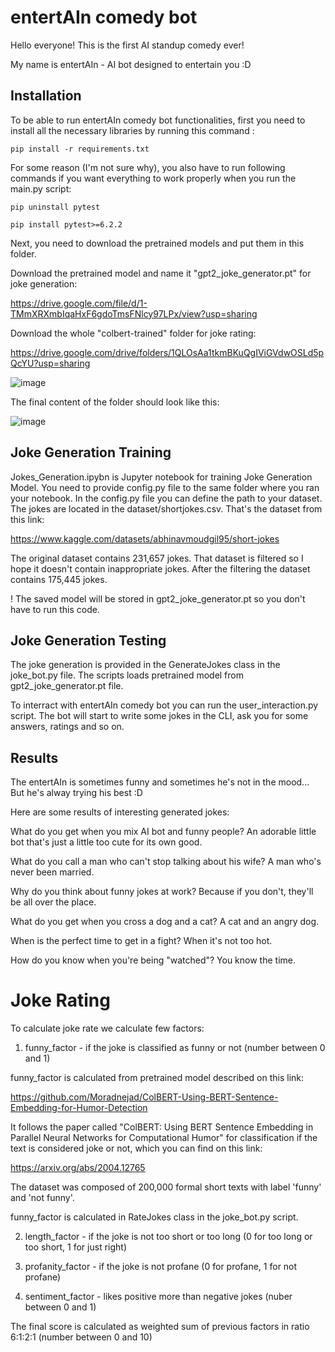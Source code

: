 # entertAIn comedy bot

Hello everyone! This is the first AI standup comedy ever!

My name is entertAIn - AI bot designed to entertain you :D


## Installation

To be able to run entertAIn comedy bot functionalities, first you need to install all the necessary libraries by running this command : 

```
pip install -r requirements.txt
```

For some reason (I'm not sure why), you also have to run following commands if you want everything to work properly when you run the main.py script:

```
pip uninstall pytest
```

```
pip install pytest>=6.2.2
```

Next, you need to download the pretrained models and put them in this folder.

Download the pretrained model and name it "gpt2_joke_generator.pt" for joke generation:

https://drive.google.com/file/d/1-TMmXRXmbIqaHxF6gdoTmsFNlcy97LPx/view?usp=sharing

Download the whole "colbert-trained" folder for joke rating:

https://drive.google.com/drive/folders/1QLOsAa1tkmBKuQgIViGVdwOSLd5pQcYU?usp=sharing

![image](https://github.com/VukIlic/ai-comedy-club/assets/135129982/7bc2c527-9967-4573-9ae8-6df6470840d8)

The final content of the folder should look like this:

![image](https://github.com/VukIlic/ai-comedy-club/assets/135129982/17e0878b-4553-49bb-a93e-97ffbb5cc921)

## Joke Generation Training

Jokes_Generation.ipybn is Jupyter notebook for training Joke Generation Model. You need to provide config.py file to the same folder where you ran your notebook. In the config.py file you can define the path to your dataset. The jokes are located in the dataset/shortjokes.csv. That's the dataset from this link:

https://www.kaggle.com/datasets/abhinavmoudgil95/short-jokes

The original dataset contains 231,657 jokes. That dataset is filtered so I hope it doesn't contain inappropriate jokes. After the filtering
the dataset contains 175,445 jokes.

! The saved model will be stored in gpt2_joke_generator.pt so you don't have to run this code.

## Joke Generation Testing 

The joke generation is provided in the GenerateJokes class in the joke_bot.py file. The scripts loads pretrained model from gpt2_joke_generator.pt file.

To interract with entertAIn comedy bot you can run the user_interaction.py script. The bot will start to write some jokes in the CLI, ask you for
some answers, ratings and so on. 

## Results

The entertAIn is sometimes funny and sometimes he's not in the mood... But he's alway trying his best :D

Here are some results of interesting generated jokes:

What do you get when you mix AI bot and funny people? An adorable little bot that's just a little too cute for its own good.

What do you call a man who can't stop talking about his wife? A man who's never been married.

Why do you think about funny jokes at work? Because if you don't, they'll be all over the place.

What do you get when you cross a dog and a cat? A cat and an angry dog.

When is the perfect time to get in a fight? When it's not too hot.

How do you know when you're being "watched"? You know the time.

# Joke Rating
To calculate joke rate we calculate few factors:

1. funny_factor - if the joke is classified as funny or not (number between 0 and 1)
   
funny_factor is calculated from pretrained model described on this link:

https://github.com/Moradnejad/ColBERT-Using-BERT-Sentence-Embedding-for-Humor-Detection

It follows the paper called "ColBERT: Using BERT Sentence Embedding in Parallel Neural Networks for Computational Humor" for classification if 
the text is considered joke or not, which you can find on this link:

https://arxiv.org/abs/2004.12765

The dataset was composed of 200,000 formal short texts with label 'funny' and 'not funny'.

funny_factor is calculated in RateJokes class in the joke_bot.py script.

2. length_factor - if the joke is not too short or too long (0 for too long or too short, 1 for just right)

3. profanity_factor - if the joke is not profane (0 for profane, 1 for not profane)

4. sentiment_factor - likes positive more than negative jokes (nuber between 0 and 1)
   
The final score is calculated as weighted sum of previous factors in ratio 6:1:2:1 (number between 0 and 10)




 



